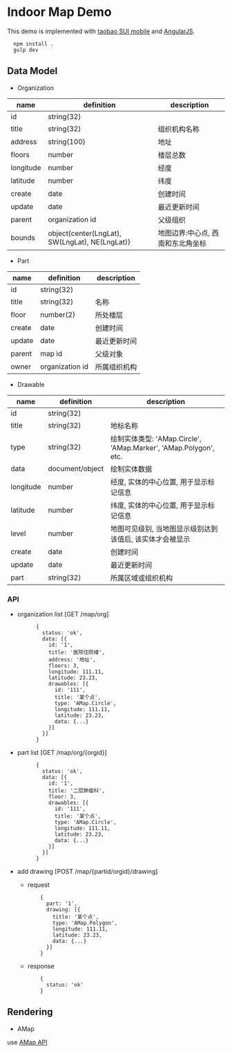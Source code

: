 # Indoor Map Demo

This demo is implemented with [taobao SUI mobile](http://m.sui.taobao.org/) and [AngularJS](http://angularjs.org).

      npm install .
      gulp dev

## Data Model

- Organization

name | definition | description
-----|------------|-------------
id | string(32) |
title | string(32) | 组织机构名称
address | string(100) | 地址
floors | number | 楼层总数
longitude | number | 经度
latitude | number | 纬度
create | date | 创建时间
update | date | 最近更新时间
parent | organization id | 父级组织
bounds | object{center(LngLat), SW(LngLat), NE(LngLat)} | 地图边界:中心点, 西南和东北角坐标

- Part

name | definition | description
-----|------------|-------------
id | string(32) |
title | string(32) | 名称
floor | number(2) | 所处楼层
create | date | 创建时间
update | date | 最近更新时间
parent | map id | 父级对象
owner | organization id | 所属组织机构

- Drawable

name | definition | description
-----|------------|-------------
id | string(32) |
title | string(32) | 地标名称
type  | string(32) | 绘制实体类型: 'AMap.Circle', 'AMap.Marker', 'AMap.Polygon', etc.
data | document/object | 绘制实体数据
longitude | number | 经度, 实体的中心位置, 用于显示标记信息
latitude | number | 纬度, 实体的中心位置, 用于显示标记信息
level | number | 地图可见级别, 当地图显示级别达到该值后, 该实体才会被显示
create | date | 创建时间
update | date | 最近更新时间
part | string(32) | 所属区域或组织机构

### API

- organization list [GET /map/org]

            {
              status: 'ok',
              data: [{
                id: '1',
                title: '医院住院楼',
                address: '地址',
                floors: 3,
                longitude: 111.11,
                latitude: 23.23,
                drawables: [{
                  id: '111',
                  title: '某个点',
                  type: 'AMap.Circle',
                  longitude: 111.11,
                  latitude: 23.23,
                  data: {...}
                }]
              }]
            }

- part list [GET /map/org/{orgid}]

            {
              status: 'ok',
              data: [{
                id: '1',
                title: '二层肿瘤科',
                floor: 3,
                drawables: [{
                  id: '111',
                  title: '某个点',
                  type: 'AMap.Circle',
                  longitude: 111.11,
                  latitude: 23.23,
                  data: {...}
                }]
              }]
            }

- add drawing [POST /map/{partid/orgid}/drawing]

  - request

            {
              part: '1',
              drawing: [{
                title: '某个点',
                type: 'AMap.Polygon',
                longitude: 111.11,
                latitude: 23.23,
                data: {...}
              }]
            }

  - response

            {
              status: 'ok'
            }


## Rendering

- AMap

use [AMap API](http://lbs.amap.com/api/javascript-api/reference/)
